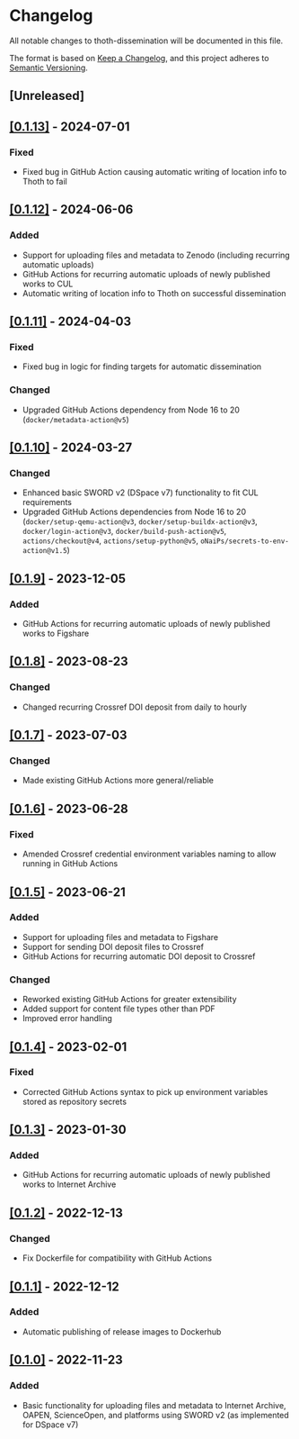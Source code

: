 # Changelog
All notable changes to thoth-dissemination will be documented in this file.

The format is based on [Keep a Changelog](https://keepachangelog.com/en/1.0.0/),
and this project adheres to [Semantic Versioning](https://semver.org/spec/v2.0.0.html).

## [Unreleased]

## [[0.1.13]](https://github.com/thoth-pub/thoth-dissemination/releases/tag/v0.1.13) - 2024-07-01
### Fixed
  - Fixed bug in GitHub Action causing automatic writing of location info to Thoth to fail

## [[0.1.12]](https://github.com/thoth-pub/thoth-dissemination/releases/tag/v0.1.12) - 2024-06-06
### Added
  - Support for uploading files and metadata to Zenodo (including recurring automatic uploads)
  - GitHub Actions for recurring automatic uploads of newly published works to CUL
  - Automatic writing of location info to Thoth on successful dissemination

## [[0.1.11]](https://github.com/thoth-pub/thoth-dissemination/releases/tag/v0.1.11) - 2024-04-03
### Fixed
  - Fixed bug in logic for finding targets for automatic dissemination
### Changed
  - Upgraded GitHub Actions dependency from Node 16 to 20 (`docker/metadata-action@v5`)

## [[0.1.10]](https://github.com/thoth-pub/thoth-dissemination/releases/tag/v0.1.10) - 2024-03-27
### Changed
  - Enhanced basic SWORD v2 (DSpace v7) functionality to fit CUL requirements
  - Upgraded GitHub Actions dependencies from Node 16 to 20 (`docker/setup-qemu-action@v3`, `docker/setup-buildx-action@v3`, `docker/login-action@v3`, `docker/build-push-action@v5`, `actions/checkout@v4`, `actions/setup-python@v5`, `oNaiPs/secrets-to-env-action@v1.5`)

## [[0.1.9]](https://github.com/thoth-pub/thoth-dissemination/releases/tag/v0.1.9) - 2023-12-05
### Added
  - GitHub Actions for recurring automatic uploads of newly published works to Figshare

## [[0.1.8]](https://github.com/thoth-pub/thoth-dissemination/releases/tag/v0.1.8) - 2023-08-23
### Changed
  - Changed recurring Crossref DOI deposit from daily to hourly

## [[0.1.7]](https://github.com/thoth-pub/thoth-dissemination/releases/tag/v0.1.7) - 2023-07-03
### Changed
  - Made existing GitHub Actions more general/reliable

## [[0.1.6]](https://github.com/thoth-pub/thoth-dissemination/releases/tag/v0.1.6) - 2023-06-28
### Fixed
  - Amended Crossref credential environment variables naming to allow running in GitHub Actions

## [[0.1.5]](https://github.com/thoth-pub/thoth-dissemination/releases/tag/v0.1.5) - 2023-06-21
### Added
  - Support for uploading files and metadata to Figshare
  - Support for sending DOI deposit files to Crossref
  - GitHub Actions for recurring automatic DOI deposit to Crossref
### Changed
  - Reworked existing GitHub Actions for greater extensibility
  - Added support for content file types other than PDF
  - Improved error handling

## [[0.1.4]](https://github.com/thoth-pub/thoth-dissemination/releases/tag/v0.1.4) - 2023-02-01
### Fixed
  - Corrected GitHub Actions syntax to pick up environment variables stored as repository secrets

## [[0.1.3]](https://github.com/thoth-pub/thoth-dissemination/releases/tag/v0.1.3) - 2023-01-30
### Added
  - GitHub Actions for recurring automatic uploads of newly published works to Internet Archive

## [[0.1.2]](https://github.com/thoth-pub/thoth-dissemination/releases/tag/v0.1.2) - 2022-12-13
### Changed
  - Fix Dockerfile for compatibility with GitHub Actions

## [[0.1.1]](https://github.com/thoth-pub/thoth-dissemination/releases/tag/v0.1.1) - 2022-12-12
### Added
  - Automatic publishing of release images to Dockerhub

## [[0.1.0]](https://github.com/thoth-pub/thoth-dissemination/releases/tag/v0.1.0) - 2022-11-23
### Added
  - Basic functionality for uploading files and metadata to Internet Archive, OAPEN, ScienceOpen, and platforms using SWORD v2 (as implemented for DSpace v7)
